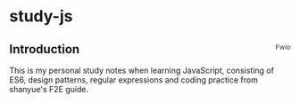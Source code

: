 # study-js
<p style="float: right; color: #333; font-size: 12px;">Fwio</p>

## Introduction

This is my personal study notes when learning JavaScript, consisting of ES6, design patterns, regular expressions and coding practice from shanyue's F2E guide.
